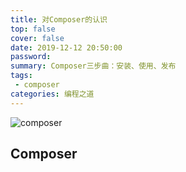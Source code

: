 ```yaml
---
title: 对Composer的认识
top: false
cover: false
date: 2019-12-12 20:50:00
password:
summary: Composer三步曲：安装、使用、发布
tags:
 - composer
categories: 编程之道
---
```


![composer]('/tmp/composer.png')
## Composer

